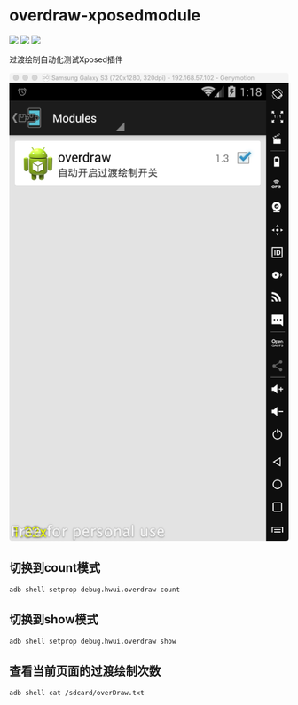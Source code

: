 # overdraw-xposedmodule

<p>
<img src="https://app.travis-ci.com/logan62334/overdraw-xposedmodule.svg">
<img src="https://img.shields.io/github/v/release/logan62334/overdraw-xposedmodule?include_prereleases">
<img src="https://img.shields.io/github/downloads/logan62334/overdraw-xposedmodule/total">
</p>

过渡绘制自动化测试Xposed插件

![](xposed.png)

## 切换到count模式
```
adb shell setprop debug.hwui.overdraw count
```

## 切换到show模式
```
adb shell setprop debug.hwui.overdraw show
```

## 查看当前页面的过渡绘制次数
```
adb shell cat /sdcard/overDraw.txt
```